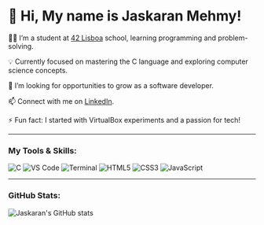 # 👋 Hi, My name is Jaskaran Mehmy!

👨‍💻 I’m a student at [42 Lisboa](https://www.42lisboa.com/) school, learning programming and problem-solving.  

💡 Currently focused on mastering the C language and exploring computer science concepts.  

🔭 I’m looking for opportunities to grow as a software developer.  

📫 Connect with me on [LinkedIn](https://www.linkedin.com/).  

⚡ Fun fact: I started with VirtualBox experiments and a passion for tech!

---

### My Tools & Skills:
![C](https://img.shields.io/badge/-C-00599C?style=flat&logo=c&logoColor=white) ![VS Code](https://img.shields.io/badge/-VS%20Code-007ACC?style=flat&logo=visual-studio-code&logoColor=white) ![Terminal](https://img.shields.io/badge/-Terminal-4EAA25?style=flat&logo=gnome-terminal&logoColor=white) ![HTML5](https://img.shields.io/badge/-HTML5-E34F26?style=flat&logo=html5&logoColor=white) ![CSS3](https://img.shields.io/badge/-CSS3-1572B6?style=flat&logo=css3&logoColor=white) ![JavaScript](https://img.shields.io/badge/-JavaScript-F7DF1E?style=flat&logo=javascript&logoColor=black) 

---

### GitHub Stats:
![Jaskaran's GitHub stats](https://github-readme-stats.vercel.app/api?username=jmehmy42&show_icons=true&theme=radical)
